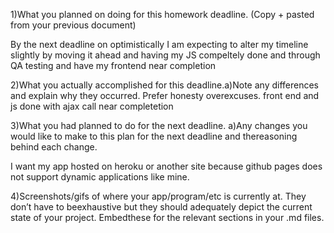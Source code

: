 
1)What you planned on doing for this homework deadline. (Copy + pasted from your previous document)

By the next deadline on optimistically I am expecting to alter my timeline slightly by moving it ahead and having my JS compeltely done and through QA testing and have my frontend
near completion

2)What you actually accomplished for this deadline.a)Note any differences and explain why they occurred. Prefer honesty overexcuses.
 front end and js done with ajax call near completetion

3)What you had planned to do for the next deadline. a)Any changes you would like to make to this plan for the next deadline and thereasoning behind each change.

I want my app hosted on heroku or another site because github pages does not support dynamic applications like mine.

4)Screenshots/gifs of where your app/program/etc is currently at. They don’t have to beexhaustive but they should adequately depict the current state of your project. Embedthese for the relevant sections in your ​.md​ files.
